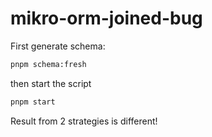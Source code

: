 # mikro-orm-joined-bug

First generate schema:
```bash
pnpm schema:fresh
```
then start the script
```bash
pnpm start
```

Result from 2 strategies is different!